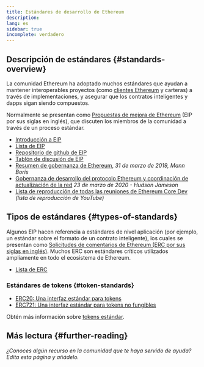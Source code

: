 ```yaml
---
title: Estándares de desarrollo de Ethereum
description:
lang: es
sidebar: true
incomplete: verdadero
---
```


## Descripción de estándares {#standards-overview}

La comunidad Ethereum ha adoptado muchos estándares que ayudan a mantener interoperables proyectos (como [clientes Ethereum](/developers/docs/nodes-and-clients/) y carteras) a través de implementaciones, y asegurar que los contratos inteligentes y dapps sigan siendo compuestos.

Normalmente se presentan como [Propuestas de mejora de Ethereum](/en/eips/) (EIP por sus siglas en inglés), que discuten los miembros de la comunidad a través de un proceso estándar[](https://eips.ethereum.org/EIPS/eip-1).

- [Introducción a EIP](/en/eips/)
- [Lista de EIP](https://eips.ethereum.org/)
- [Repositorio de github de EIP](https://github.com/ethereum/EIPs)
- [Tablón de discusión de EIP](https://ethereum-magicians.org/c/eips)
- [Resumen de gobernanza de Ethereum](https://blog.bmannconsulting.com/ethereum-governance/), _31 de marzo de 2019, Mann Boris_
- [Gobernanza de desarrollo del protocolo Ethereum y coordinación de actualización de la red](https://hudsonjameson.com/2020-03-23-ethereum-protocol-development-governance-and-network-upgrade-coordination/) _23 de marzo de 2020 - Hudson Jameson_
- [Lista de reproducción de todas las reuniones de Ethereum Core Dev](https://www.youtube.com/playlist?list=PLaM7G4Llrb7zfMXCZVEXEABT8OSnd4-7w) _(lista de reproducción de YouTube)_

## Tipos de estándares {#types-of-standards}

Algunos EIP hacen referencia a estándares de nivel aplicación (por ejemplo, un estándar sobre el formato de un contrato inteligente), los cuales se presentan como [Solicitudes de comentarios de Ethereum (ERC por sus siglas en inglés)](https://eips.ethereum.org/erc). Muchos ERC son estándares críticos utilizados ampliamente en todo el ecosistema de Ethereum.

- [Lista de ERC](https://eips.ethereum.org/erc)

### Estándares de tokens {#token-standards}

- [ERC20: Una interfaz estándar para tokens](/developers/docs/standards/tokens/erc-20/)
- [ERC721: Una interfaz estándar para tokens no fungibles](/developers/docs/standards/tokens/erc-721/)

Obtén más información sobre [tokens estándar](/developers/docs/standards/tokens/).

## Más lectura {#further-reading}

_¿Conoces algún recurso en la comunidad que te haya servido de ayuda? Edita esta página y añádelo._
